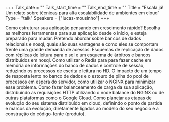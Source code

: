 +++
Talk_date = ""
Talk_start_time = ""
Talk_end_time = ""
Title = "Escala já! Um relato sobre técnicas para alta escalabilidade de ambientes em cloud"
Type = "talk"
Speakers = ["lucas-mousinho"]
+++

Como estruturar sua aplicação pensando em crescimento rápido? Escolha as melhores ferramentas para sua aplicação desde o início, e esteja preparado para mudar. Pretendo abordar sobre bancos de dados relacionais e nosql, quais são suas vantagens e como eles se comportam frente uma grande demanda de acessos. Esquemas de replicação de dados com réplicas de leitura para o sql e um esquema de árbitros e bancos distribuídos em nosql. Como utilizar o Redis para para fazer cache em memória de informações do banco de dados e controle de sessão, reduzindo os processos de escrita e leitura no HD. O impacto de um tempo de resposta lento no banco de dados e o estouro de pilha do pool de processos em espera do servidor, como utilizar o NGINX para minimizar esse problema. Como fazer balanceamento de carga da sua aplicação, distribuindo as requisições HTTP utilizando o node balance do NGINX ou de outras plataformas como o Google Cloud. Como planejar as etapas de evolução do seu sistema distribuído em cloud, definindo o ponto de partida e marcos da evolução, diretamente ligados ao modelo do seu negócio e a construção do código-fonte (produto).
